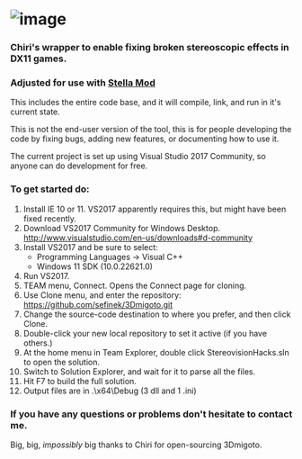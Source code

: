 ![image](https://cloud.githubusercontent.com/assets/6544511/22624161/934dba64-eb27-11e6-8f78-46c902e96e1b.png)
========

### Chiri's wrapper to enable fixing broken stereoscopic effects in DX11 games.
### Adjusted for use with [Stella Mod](https://stella.sefinek.net)

This includes the entire code base, and it will compile, link, and run in it's current state.

This is not the end-user version of the tool, this is for people developing the code by fixing
bugs, adding new features, or documenting how to use it.

The current project is set up using Visual Studio 2017 Community, so anyone can do development for free.

### To get started do:

1. Install IE 10 or 11. VS2017 apparently requires this, but might have been fixed recently.
2. Download VS2017 Community for Windows Desktop.
   http://www.visualstudio.com/en-us/downloads#d-community
3. Install VS2017 and be sure to select:
    - Programming Languages -> Visual C++
    - Windows 11 SDK (10.0.22621.0)
4. Run VS2017.
5. TEAM menu, Connect. Opens the Connect page for cloning.
6. Use Clone menu, and enter the repository:
   https://github.com/sefinek/3Dmigoto.git
7. Change the source-code destination to where you prefer, and then click Clone.
8. Double-click your new local repository to set it active (if you have others.)
9. At the home menu in Team Explorer, double click StereovisionHacks.sln to open the solution.
10. Switch to Solution Explorer, and wait for it to parse all the files.
11. Hit F7 to build the full solution.
12. Output files are in .\x64\Debug (3 dll and 1 .ini)

### If you have any questions or problems don't hesitate to contact me.

Big, big, _impossibly_ big thanks to Chiri for open-sourcing 3Dmigoto.
